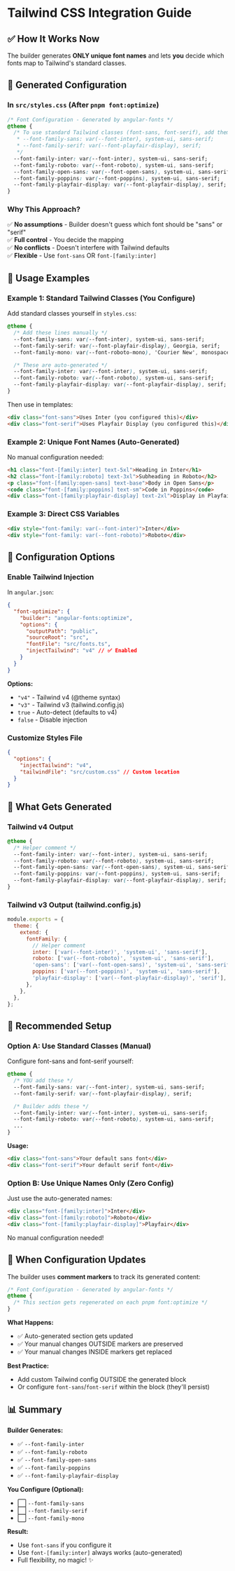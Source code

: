 # Tailwind CSS Integration Guide

## ✅ How It Works Now

The builder generates **ONLY unique font names** and lets **you** decide which fonts map to Tailwind's standard classes.

## 🎨 Generated Configuration

### In `src/styles.css` (After `pnpm font:optimize`)

```css
/* Font Configuration - Generated by angular-fonts */
@theme {
  /* To use standard Tailwind classes (font-sans, font-serif), add them here:
   * --font-family-sans: var(--font-inter), system-ui, sans-serif;
   * --font-family-serif: var(--font-playfair-display), serif;
   */
  --font-family-inter: var(--font-inter), system-ui, sans-serif;
  --font-family-roboto: var(--font-roboto), system-ui, sans-serif;
  --font-family-open-sans: var(--font-open-sans), system-ui, sans-serif;
  --font-family-poppins: var(--font-poppins), system-ui, sans-serif;
  --font-family-playfair-display: var(--font-playfair-display), serif;
}
```

### Why This Approach?

✅ **No assumptions** - Builder doesn't guess which font should be "sans" or "serif"  
✅ **Full control** - You decide the mapping  
✅ **No conflicts** - Doesn't interfere with Tailwind defaults  
✅ **Flexible** - Use `font-sans` OR `font-[family:inter]`

## 📖 Usage Examples

### Example 1: Standard Tailwind Classes (You Configure)

Add standard classes yourself in `styles.css`:

```css
@theme {
  /* Add these lines manually */
  --font-family-sans: var(--font-inter), system-ui, sans-serif;
  --font-family-serif: var(--font-playfair-display), Georgia, serif;
  --font-family-mono: var(--font-roboto-mono), 'Courier New', monospace;

  /* These are auto-generated */
  --font-family-inter: var(--font-inter), system-ui, sans-serif;
  --font-family-roboto: var(--font-roboto), system-ui, sans-serif;
  --font-family-playfair-display: var(--font-playfair-display), serif;
}
```

Then use in templates:

```html
<div class="font-sans">Uses Inter (you configured this)</div>
<div class="font-serif">Uses Playfair Display (you configured this)</div>
```

### Example 2: Unique Font Names (Auto-Generated)

No manual configuration needed:

```html
<h1 class="font-[family:inter] text-5xl">Heading in Inter</h1>
<h2 class="font-[family:roboto] text-3xl">Subheading in Roboto</h2>
<p class="font-[family:open-sans] text-base">Body in Open Sans</p>
<code class="font-[family:poppins] text-sm">Code in Poppins</code>
<div class="font-[family:playfair-display] text-2xl">Display in Playfair</div>
```

### Example 3: Direct CSS Variables

```html
<div style="font-family: var(--font-inter)">Inter</div>
<div style="font-family: var(--font-roboto)">Roboto</div>
```

## 🔧 Configuration Options

### Enable Tailwind Injection

In `angular.json`:

```json
{
  "font-optimize": {
    "builder": "angular-fonts:optimize",
    "options": {
      "outputPath": "public",
      "sourceRoot": "src",
      "fontFile": "src/fonts.ts",
      "injectTailwind": "v4" // ✅ Enabled
    }
  }
}
```

**Options:**

- `"v4"` - Tailwind v4 (@theme syntax)
- `"v3"` - Tailwind v3 (tailwind.config.js)
- `true` - Auto-detect (defaults to v4)
- `false` - Disable injection

### Customize Styles File

```json
{
  "options": {
    "injectTailwind": "v4",
    "tailwindFile": "src/custom.css" // Custom location
  }
}
```

## 📝 What Gets Generated

### Tailwind v4 Output

```css
@theme {
  /* Helper comment */
  --font-family-inter: var(--font-inter), system-ui, sans-serif;
  --font-family-roboto: var(--font-roboto), system-ui, sans-serif;
  --font-family-open-sans: var(--font-open-sans), system-ui, sans-serif;
  --font-family-poppins: var(--font-poppins), system-ui, sans-serif;
  --font-family-playfair-display: var(--font-playfair-display), serif;
}
```

### Tailwind v3 Output (tailwind.config.js)

```javascript
module.exports = {
  theme: {
    extend: {
      fontFamily: {
        // Helper comment
        inter: ['var(--font-inter)', 'system-ui', 'sans-serif'],
        roboto: ['var(--font-roboto)', 'system-ui', 'sans-serif'],
        'open-sans': ['var(--font-open-sans)', 'system-ui', 'sans-serif'],
        poppins: ['var(--font-poppins)', 'system-ui', 'sans-serif'],
        'playfair-display': ['var(--font-playfair-display)', 'serif'],
      },
    },
  },
};
```

## 🎯 Recommended Setup

### Option A: Use Standard Classes (Manual)

Configure font-sans and font-serif yourself:

```css
@theme {
  /* YOU add these */
  --font-family-sans: var(--font-inter), system-ui, sans-serif;
  --font-family-serif: var(--font-playfair-display), serif;

  /* Builder adds these */
  --font-family-inter: var(--font-inter), system-ui, sans-serif;
  --font-family-roboto: var(--font-roboto), system-ui, sans-serif;
  ...
}
```

**Usage:**

```html
<div class="font-sans">Your default sans font</div>
<div class="font-serif">Your default serif font</div>
```

### Option B: Use Unique Names Only (Zero Config)

Just use the auto-generated names:

```html
<div class="font-[family:inter]">Inter</div>
<div class="font-[family:roboto]">Roboto</div>
<div class="font-[family:playfair-display]">Playfair</div>
```

No manual configuration needed!

## 🔄 When Configuration Updates

The builder uses **comment markers** to track its generated content:

```css
/* Font Configuration - Generated by angular-fonts */
@theme {
  /* This section gets regenerated on each pnpm font:optimize */
}
```

**What Happens:**

- ✅ Auto-generated section gets updated
- ✅ Your manual changes OUTSIDE markers are preserved
- ✅ Your manual changes INSIDE markers get replaced

**Best Practice:**

- Add custom Tailwind config OUTSIDE the generated block
- Or configure `font-sans`/`font-serif` within the block (they'll persist)

## 📊 Summary

**Builder Generates:**

- ✅ `--font-family-inter`
- ✅ `--font-family-roboto`
- ✅ `--font-family-open-sans`
- ✅ `--font-family-poppins`
- ✅ `--font-family-playfair-display`

**You Configure (Optional):**

- ⬜ `--font-family-sans`
- ⬜ `--font-family-serif`
- ⬜ `--font-family-mono`

**Result:**

- Use `font-sans` if you configure it
- Use `font-[family:inter]` always works (auto-generated)
- Full flexibility, no magic! ✨
